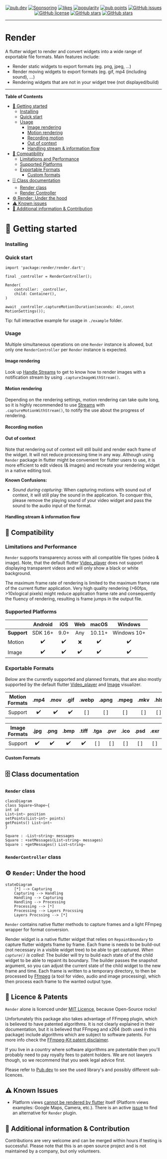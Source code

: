 <p align="center">
  <a href="https://pub.dartlang.org/packages/render"><img src="https://img.shields.io/pub/v/render.svg" alt="pub.dev"></a>
  <a href="https://github.com/polarby#sponsor-me"><img src="https://img.shields.io/github/sponsors/polarby" alt="Sponsoring"></a>
  <a href="https://pub.dev/packages/render/score"><img src="https://img.shields.io/pub/likes/render" alt="likes"></a>
  <a href="https://pub.dev/packages/render/score"><img src="https://img.shields.io/pub/popularity/render" alt="popularity"></a>
  <a href="https://pub.dev/packages/render/score"><img src="https://img.shields.io/pub/points/render" alt="pub points"></a>
 <a href="https://github.com/polarby/render/issues"><img src="https://img.shields.io/github/issues/polarby/render" alt="GitHub issues"></a>
 <a href="https://github.com/polarby/render/blob/master/LICENSE"><img src="https://img.shields.io/github/license/polarby/render" alt="GitHub license"></a>
 <a href="https://github.com/polarby/render/stargazers"><img src="https://img.shields.io/github/stars/polarby/render" alt="GitHub stars"></a>
<a href="https://github.com/polarby/render/network"><img src="https://img.shields.io/github/forks/polarby/render" alt="GitHub stars"></a>
</p>

----

# Render

A flutter widget to render and convert widgets into a wide range of exportable file formats.
Main features include:

- Render static widgets to export formats (eg. png, jpeg, ...)
- Render moving widgets to export formats (eg. gif, mp4 (including sound), ...)
- Rendering widgets that are not in your widget tree (not displayed/build)

-------

**Table of Contents**

- [🚀 Getting started](#-getting-started)
    - [Installing](#installing)
    - [Quick start](#quick-start)
    - [Usage](#usage)
        - [Image rendering](#image-rendering)
        - [Motion rendering](#motion-rendering)
        - [Recording motion](#recording-motion)
        - [Out of context](#out-of-context)
        - [Handling stream & information flow](#handling-stream--information-flow)
- [🔩 Compatibility](#-compatibility)
    - [Limitations and Performance](#limitations-and-performance)
    - [Supported Platforms](#supported-platforms)
    - [Exportable Formats](#exportable-formats)
        - [Custom formats](#custom-formats)
- [🗄️ Class documentation](#-class-documentation)
    - [Render class](#render-class)
    - [Render Controller](#rendercontroller-class)
- [⚙️ Render: Under the hood](#-render-under-the-hood)
- [⚠ Known issues](#-known-issues)
- [📢 Additional information & Contribution](#-additional-information--contribution)

# 🚀 Getting started

### Installing

### Quick start

```
import 'package:render/render.dart';

final _controller = RenderController();

Render(
    controller: _controller,
    child: Container(),
)

await _controller.captureMotion(Duration(seconds: 4),const MotionSettings());
```

Tip: full interactive example for usage in `./example` folder.

### Usage

Multiple simultaneous operations on one `Render` instance is allowed, but only
one `RenderController` per `Render` instance is expected.

#### Image rendering

Look up [Handle Streams](#handling-stream--information-flow) to get to know how to render images
with a notification stream by using `.captureImageWithStream()`.

#### Motion rendering

Depending on the rendering settings, motion rendering can take quite long, so it is highly 
recommended to use [Streams](#handling-stream--information-flow) with `.captureMotionWithStream()`,
to notify the use about the progress of rendering.

#### Recording motion

#### Out of context

Note that rendering out of context will still build and render each frame of the widget. It will not
reduce processing time in any way.
Although using `Render` package in flutter might be convenient for flutter users to use, it is more
efficient to edit videos (& images) and recreate your rendering widget in a native editing tool.

**Known Confusions:**

- *Sound during capturing*: When capturing motions with sound out of context, it will still play the
  sound in the application. To conquer this, please remove the playing sound of your video widget
  and pass the sound to the audio input of the format.

#### Handling stream & information flow

## 🔩 Compatibility

### Limitations and Performance

`Render` supports transparency across with all compatible file types (video & image). Note, that the
default flutter [Video_player](https://pub.dev/packages/video_player) does not support displaying
transparent videos and will only show a black or white background.

The maximum frame rate of rendering is limited to the maximum frame rate of the current flutter
application. Very high quality rendering (>60fps, >10xlogical pixels) might reduce application
frame rate and consequently the fluency of rendering, resulting is frame jumps in the output file.

### Supported Platforms

|             |  Android  |  iOS   | Web | macOS  |   Windows   |
|:------------|:---------:|:------:|:---:|:------:|:-----------:|
| **Support** |  SDK 16+  |  9.0+  | Any | 10.11+ | Windows 10+ |
| Motion      |    ✔️     |   ✔️   | ❌️️ |   ✔️   |     ✔️      |
| Image       |    ✔️     |   ✔️   | ✔️  |   ✔️   |     ✔️      |

### Exportable Formats

Below are the currently supported and planned formats, that are also mostly supported by the default
flutter [Video_player](https://pub.dev/packages/video_player)
and [Image](https://api.flutter.dev/flutter/widgets/Image-class.html) visualizer.

| Motion Formats | .mp4 | .mov | .gif | .webp | .apng | .mpeg | .mkv | .hls | .dash | .raw | .qtff |
|:-------------:|:---:|:---:|:--:|:---:|:---:|:---:|:---:|:---:|:---:|:---:|:---:|
| Support | ✔️ | ✔️ | ✔️ | [ ] | [ ] | [ ] | [ ] | [ ] | [ ] | [ ] |[ ] |

| Image Formats | .jpg | .png | .bmp | .tiff | .tga | .pvr | .ico | .psd | .exr |
|:-------------:|:---:|:---:|:--:|:---:|:---:|:---:|:---:|:---:|:---:|
| Support | ✔️ | ✔️ | ✔️ | ✔️ | [ ] | [ ] | [ ] | [ ] | [ ] |

#### Custom Formats

## 🗄️ Class documentation

### `Render` class

```mermaid
classDiagram
class Square~Shape~{
int id
List~int~ position
setPoints(List~int~ points)
getPoints() List~int~
}

Square : -List~string~ messages
Square : +setMessages(List~string~ messages)
Square : +getMessages() List~string~
```

### `RenderController` class

## ⚙️ `Render`: Under the hood

```mermaid
stateDiagram
    [*] --> Capturing
    Capturing --> Handling 
    Handling --> Capturing 
    Handling --> Processing
    Processing --> [*]
    Processing --> Layers Procssing
    Layers Procssing --> [*]
```

`Render` contains native flutter methods to capture frames and a light FFmpeg wrapper for format
conversion.

Render widget is a native flutter widget that relies on `RepaintBoundary` to capture flutter widgets
frame by frame. Each frame is needs to be build-out (not necessary in a visible widget tree) to be
able to get captured.
*When `capture()` is called:* The builder will try to build each state of of the child widget to be
able to repaint its boundary. The builder passes the snapshot argument, so you can adjust the
current state of the child widget to the new frame and time. Each frame is written to a temporary
directory, to then be processed by [Ffmpeg](https://pub.dev/packages/ffmpeg_kit_flutter) (a tool for
video, audio and image processing), which then process each frame to the wanted output type.

## 📑 Licence & Patents

`Render` alone is licenced
under [MIT Licence](https://github.com/polarby/render/blob/master/LICENSE),
because Open-Source rocks!

Unfortunately this package also takes advantage of FFmpeg plugin, which is believed to have patented
algorithms. It is not clearly explained in their documentation, but it is believed that FFmpeg and
x264 (both used in this package) include algorithms which are subject to software patents.
For more info check the [FFmpeg-Kit patent disclaimer](https://pub.dartlang.org/packages/render).

If you live in a country where software algorithms are patentable then you'll probably need to pay
royalty fees to patent holders. We are not lawyers though, so we recommend that you seek legal
advice first.

Please refer to [Pub.dev](https://pub.dartlang.org/packages/render) to see the used library's
and possibly different sub-licences.

## ⚠️ Known Issues

* Platform views [cannot be rendered by flutter](https://github.com/flutter/flutter/issues/102866)
  itself (Platform views examples: Google Maps, Camera, etc.).
  There is an active [issue](https://github.com/polarby/render/issues/4) to find an alternative
  for `Render` plugin.

## 📢 Additional information & Contribution

Contributions are very welcome and can be merged within hours if testing is successful.
Please note that this is an open source project and is not maintained by a company, but only
volunteers.

